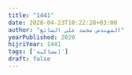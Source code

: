 ```yaml
---
title: "1441"
date: 2020-04-23T10:22:28+03:00
author: "المهندس محمد علي الصائغ"
yearPublished: 2020
hijriYear: 1441
tags: ['إمساكية']
draft: false
---
```


